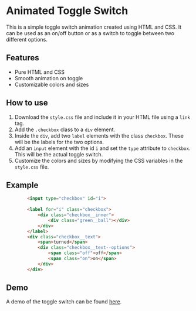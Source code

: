 # Animated Toggle Switch
This is a simple toggle switch animation created using HTML and CSS. It can be used as an on/off button or as a switch to toggle between two different options.

## Features
* Pure HTML and CSS
* Smooth animation on toggle
* Customizable colors and sizes

## How to use
1. Download the `style.css` file and include it in your HTML file using a `link` tag.
2. Add the `.checkbox` class to a `div` element.
3. Inside the `div`, add two `label` elements with the class `checkbox`. These will be the labels for the two options.
4. Add an `input` element with the id `i` and set the `type` attribute to `checkbox`. This will be the actual toggle switch.
5. Customize the colors and sizes by modifying the CSS variables in the `style.css` file.

## Example
```HTML
		<input type="checkbox" id="i">
	
		<label for="i" class="checkbox">
			<div class="checkbox__inner">
				<div class="green__ball"></div>
			</div>
		</label>
		<div class="checkbox__text">
			<span>turned</span>
			<div class="checkbox__text--options">
				<span class="off">off</span>
				<span class="on">on</span>
			</div>
		</div>
```

## Demo
A demo of the toggle switch can be found [here](https://twitter.com/Aarzoo75/status/1582244041349279744).
